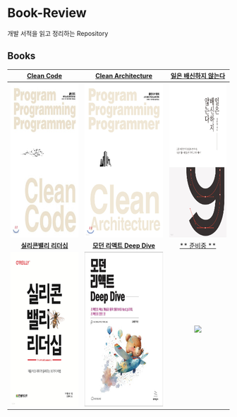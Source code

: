 # Book-Review

개발 서적을 읽고 정리하는 Repository

## Books

|                  [**Clean Code**](books/Clean%20Code)                   |            [**Clean Architecture**](books/Clean%20Architecture)            |         [**일은 배신하지 않는다**](books/일은%20배신하지%20않는다)         |
| :---------------------------------------------------------------------: | :------------------------------------------------------------------------: | :------------------------------------------------------------------------: |
|    <img src="images/Clean-Code.jpeg" width="265px" height="350px"/>     |  <img src="images/Clean-Architecture.jpeg" width="267px" height="350px"/>  | <img src="images/일은-배신하지-않는다.jpeg" width="238px" height="350px"/> |
|           [**실리콘밸리 리더십**](books/실리콘밸리%20리더십)            |       [**모던 리액트 Deep Dive**](books/모던%20리액트%20Deep%20Dive)       |                           [** 준비중 **](books/)                           |
| <img src="images/실리콘밸리-리더십.jpeg" width="246px" height="350px"/> | <img src="images/모던-리액트-Deep-Dive.png" width="246px" height="350px"/> |               <img src="images/" width="px" height="350px"/>               |
